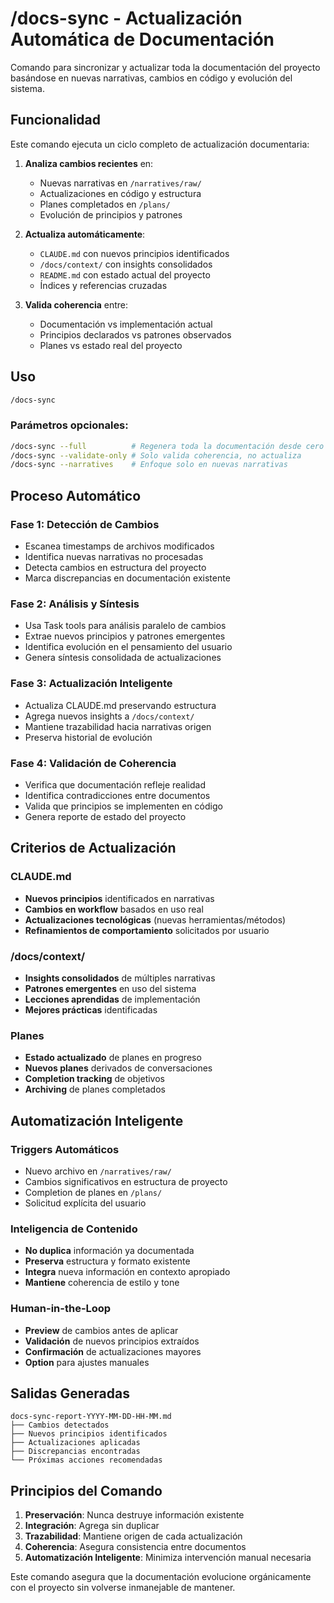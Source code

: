 # /docs-sync - Actualización Automática de Documentación

Comando para sincronizar y actualizar toda la documentación del proyecto basándose en nuevas narrativas, cambios en código y evolución del sistema.

## Funcionalidad

Este comando ejecuta un ciclo completo de actualización documentaria:

1. **Analiza cambios recientes** en:
   - Nuevas narrativas en `/narratives/raw/`
   - Actualizaciones en código y estructura
   - Planes completados en `/plans/`
   - Evolución de principios y patrones

2. **Actualiza automáticamente**:
   - `CLAUDE.md` con nuevos principios identificados
   - `/docs/context/` con insights consolidados
   - `README.md` con estado actual del proyecto
   - Índices y referencias cruzadas

3. **Valida coherencia** entre:
   - Documentación vs implementación actual
   - Principios declarados vs patrones observados
   - Planes vs estado real del proyecto

## Uso

```bash
/docs-sync
```

### Parámetros opcionales:
```bash
/docs-sync --full          # Regenera toda la documentación desde cero
/docs-sync --validate-only # Solo valida coherencia, no actualiza
/docs-sync --narratives    # Enfoque solo en nuevas narrativas
```

## Proceso Automático

### Fase 1: Detección de Cambios
- Escanea timestamps de archivos modificados
- Identifica nuevas narrativas no procesadas
- Detecta cambios en estructura del proyecto
- Marca discrepancias en documentación existente

### Fase 2: Análisis y Síntesis
- Usa Task tools para análisis paralelo de cambios
- Extrae nuevos principios y patrones emergentes
- Identifica evolución en el pensamiento del usuario
- Genera síntesis consolidada de actualizaciones

### Fase 3: Actualización Inteligente
- Actualiza CLAUDE.md preservando estructura
- Agrega nuevos insights a `/docs/context/`
- Mantiene trazabilidad hacia narrativas origen
- Preserva historial de evolución

### Fase 4: Validación de Coherencia
- Verifica que documentación refleje realidad
- Identifica contradicciones entre documentos
- Valida que principios se implementen en código
- Genera reporte de estado del proyecto

## Criterios de Actualización

### CLAUDE.md
- **Nuevos principios** identificados en narrativas
- **Cambios en workflow** basados en uso real
- **Actualizaciones tecnológicas** (nuevas herramientas/métodos)
- **Refinamientos de comportamiento** solicitados por usuario

### /docs/context/
- **Insights consolidados** de múltiples narrativas
- **Patrones emergentes** en uso del sistema
- **Lecciones aprendidas** de implementación
- **Mejores prácticas** identificadas

### Planes
- **Estado actualizado** de planes en progreso
- **Nuevos planes** derivados de conversaciones
- **Completion tracking** de objetivos
- **Archiving** de planes completados

## Automatización Inteligente

### Triggers Automáticos
- Nuevo archivo en `/narratives/raw/`
- Cambios significativos en estructura de proyecto
- Completion de planes en `/plans/`
- Solicitud explícita del usuario

### Inteligencia de Contenido
- **No duplica** información ya documentada
- **Preserva** estructura y formato existente
- **Integra** nueva información en contexto apropiado
- **Mantiene** coherencia de estilo y tone

### Human-in-the-Loop
- **Preview** de cambios antes de aplicar
- **Validación** de nuevos principios extraídos
- **Confirmación** de actualizaciones mayores
- **Option** para ajustes manuales

## Salidas Generadas

```
docs-sync-report-YYYY-MM-DD-HH-MM.md
├── Cambios detectados
├── Nuevos principios identificados  
├── Actualizaciones aplicadas
├── Discrepancias encontradas
└── Próximas acciones recomendadas
```

## Principios del Comando

1. **Preservación**: Nunca destruye información existente
2. **Integración**: Agrega sin duplicar
3. **Trazabilidad**: Mantiene origen de cada actualización
4. **Coherencia**: Asegura consistencia entre documentos
5. **Automatización Inteligente**: Minimiza intervención manual necesaria

Este comando asegura que la documentación evolucione orgánicamente con el proyecto sin volverse inmanejable de mantener.
